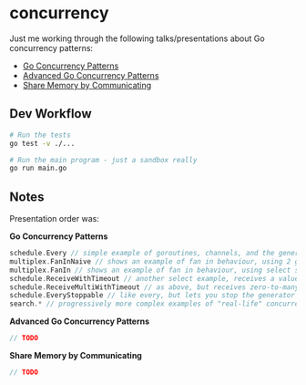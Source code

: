 # concurrency
Just me working through the following talks/presentations about Go concurrency patterns:
* [Go Concurrency Patterns](https://www.youtube.com/watch?v=f6kdp27TYZs)
* [Advanced Go Concurrency Patterns](https://www.youtube.com/watch?v=QDDwwePbDtw)
* [Share Memory by Communicating](https://golang.org/doc/codewalk/sharemem/)

## Dev Workflow

```bash
# Run the tests
go test -v ./...

# Run the main program - just a sandbox really
go run main.go
```

## Notes
Presentation order was:

**Go Concurrency Patterns**
```go
schedule.Every // simple example of goroutines, channels, and the generator pattern
multiplex.FanInNaive // shows an example of fan in behaviour, using 2 goroutines
multiplex.FanIn // shows an example of fan in behaviour, using select statements
schedule.ReceiveWithTimeout // another select example, receives a value from a channel, with a timeout
schedule.ReceiveMultiWithTimeout // as above, but receives zero-to-many values, until a timeout
schedule.EveryStoppable // like every, but lets you stop the generator
search.* // progressively more complex examples of "real-life" concurrency
```

**Advanced Go Concurrency Patterns**
```go
// TODO
```
**Share Memory by Communicating**
```go
// TODO
```
